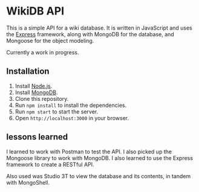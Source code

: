 # WikiDB API

This is a simple API for a wiki database. It is written in JavaScript and uses the [Express](http://expressjs.com/) framework, along with MongoDB for the database, and Mongoose for the object modeling.

Currently a work in progress.

## Installation

1. Install [Node.js](http://nodejs.org/).
2. Install [MongoDB](http://www.mongodb.org/).
3. Clone this repository.
4. Run `npm install` to install the dependencies.
5. Run `npm start` to start the server.
6. Open `http://localhost:3000` in your browser.

## lessons learned

I learned to work with Postman to test the API. I also picked up the Mongoose library to work with MongoDB. I also learned to use the Express framework to create a RESTful API.

Also used was Studio 3T to view the database and its contents, in tandem with MongoShell.